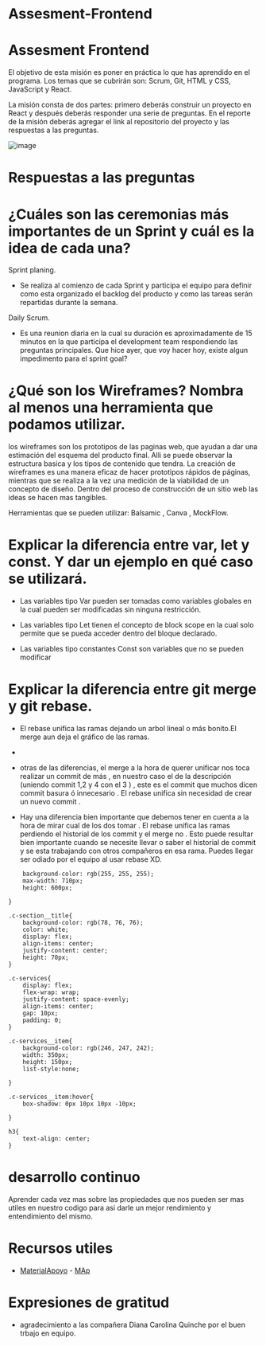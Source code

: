 # Assesment-Frontend

<h1>Assesment Frontend</h1>

El objetivo de esta misión es poner en práctica lo que has aprendido en el programa. Los temas que se cubrirán son: Scrum, Git, HTML y CSS, JavaScript y React.

La misión consta de dos partes: primero deberás construir un proyecto en React y después deberás responder una serie de preguntas. En el reporte de la misión deberás agregar el link al repositorio del proyecto y las respuestas a las preguntas.



![image](https://user-images.githubusercontent.com/115027137/205542594-9d873249-037e-4e43-927a-f82da09e94a1.png)

<h1></h1>





<h1>Respuestas a las preguntas</h1>

<h1>¿Cuáles son las ceremonias más importantes de un Sprint y cuál es la idea de cada una?</h1>
Sprint planing.

- Se realiza al comienzo de cada Sprint y participa el equipo para definir como esta organizado el backlog del producto y como las tareas serán repartidas durante la semana.

Daily Scrum.

- Es una reunion diaria en la cual su duración es aproximadamente de 15 minutos en la que participa el development team respondiendo las preguntas principales. Que hice ayer, que voy hacer hoy, existe algun impedimento para el sprint goal?

<h1>¿Qué son los Wireframes? Nombra al menos una herramienta que podamos utilizar.</h1>


los wireframes son los prototipos de las paginas web, que ayudan a dar una estimación del esquema del producto final. Alli se puede observar la estructura basica y los tipos de contenido que tendra. La creación de wireframes es una manera eficaz de hacer prototipos rápidos de páginas, mientras que se realiza a la vez una medición de la viabilidad de un concepto de diseño. Dentro del proceso de construcción de un sitio web las ideas se hacen mas tangibles.

Herramientas que se pueden utilizar: Balsamic , Canva , MockFlow.

<h1>Explicar la diferencia entre var, let y const. Y dar un ejemplo en qué caso se utilizará.</h1>


- Las variables tipo Var pueden ser tomadas como variables globales en la cual pueden ser modificadas sin ninguna restricción.

- Las variables tipo Let tienen el concepto de block scope en la cual solo permite que se pueda acceder dentro del bloque declarado.

- Las variables tipo constantes Const son variables que no se pueden modificar

<h1>Explicar la diferencia entre git merge y git rebase.</h1>

- El rebase unifica las ramas dejando un arbol lineal o más bonito.El merge aun deja el gráfico de las ramas.
- 
- otras de las diferencias, el merge a la hora de querer unificar nos toca realizar un commit de más , en nuestro caso el de la descripción (uniendo commit 1,2 y 4 con el 3 ) , este es el commit que muchos dicen commit basura ó innecesario . El rebase unifica sin necesidad de crear un nuevo commit .

- Hay una diferencia bien importante que debemos tener en cuenta a la hora de mirar cual de los dos tomar . El rebase unifica las ramas perdiendo el historial de los commit y el merge no . Esto puede resultar bien importante cuando se necesite llevar o saber el historial de commit y se esta trabajando con otros compañeros en esa rama. Puedes llegar ser odiado por el equipo al usar rebase XD.



``` .c-section{
    background-color: rgb(255, 255, 255);
    max-width: 710px;
    height: 600px;
    
}

.c-section__title{
    background-color: rgb(78, 76, 76);
    color: white;
    display: flex;
    align-items: center;
    justify-content: center;
    height: 70px;
}

.c-services{
    display: flex;
    flex-wrap: wrap;
    justify-content: space-evenly;
    align-items: center;
    gap: 10px;
    padding: 0;
}

.c-services__item{
    background-color: rgb(246, 247, 242);
    width: 350px;
    height: 150px;
    list-style:none;

}

.c-services__item:hover{
    box-shadow: 0px 10px 10px -10px;
    
}

h3{
    text-align: center;
}

```




    
    
<h1>desarrollo continuo</h1>
Aprender cada vez mas sobre las propiedades que nos pueden ser mas utiles en nuestro codigo para asi darle un mejor rendimiento y entendimiento del mismo.

<h1>Recursos utiles</h1>

* [MaterialApoyo](https://css-tricks.com/snippets/css/a-guide-to-flexbox/) - [MAp](https://www.htmlhelp.com/es/reference/css/properties.html)

<h1>Expresiones de gratitud</h1>

- agradecimiento a las compañera Diana Carolina Quinche por el buen trbajo en equipo.
 
